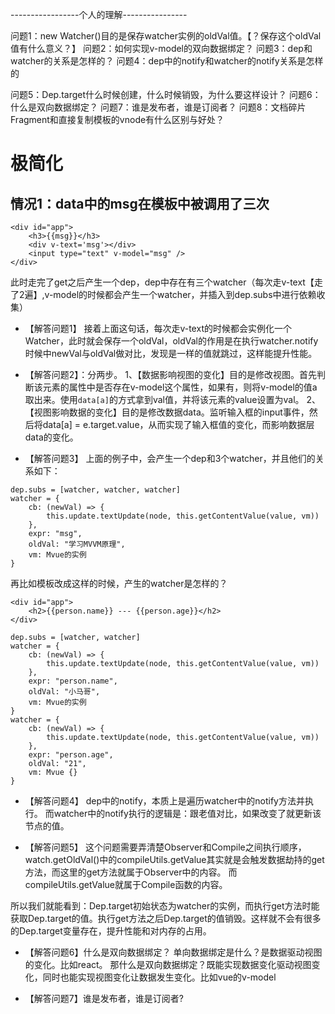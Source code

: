 
-----------------个人的理解----------------

问题1：new Watcher()目的是保存watcher实例的oldVal值。【？保存这个oldVal值有什么意义？】
问题2：如何实现v-model的双向数据绑定？
问题3：dep和watcher的关系是怎样的？
问题4：dep中的notify和watcher的notify关系是怎样的

问题5：Dep.target什么时候创建，什么时候销毁，为什么要这样设计？
问题6：什么是双向数据绑定？
问题7：谁是发布者，谁是订阅者？
问题8：文档碎片Fragment和直接复制模板的vnode有什么区别与好处？

# 极简化

## 情况1：data中的msg在模板中被调用了三次
```
<div id="app">
    <h3>{{msg}}</h3>
    <div v-text='msg'></div>
    <input type="text" v-model="msg" />
</div>
```

此时走完了get之后产生一个dep，dep中存在有三个watcher（每次走v-text【走了2遍】,v-model的时候都会产生一个watcher，并插入到dep.subs中进行依赖收集）

- 【解答问题1】
接着上面这句话，每次走v-text的时候都会实例化一个Watcher，此时就会保存一个oldVal，oldVal的作用是在执行watcher.notify时候中newVal与oldVal做对比，发现是一样的值就跳过，这样能提升性能。

- 【解答问题2】：分两步。
1、【数据影响视图的变化】目的是修改视图。首先判断该元素的属性中是否存在v-model这个属性，如果有，则将v-model的值a取出来。使用`data[a]`的方式拿到val值，并将该元素的value设置为val。
2、【视图影响数据的变化】目的是修改数据data。监听输入框的input事件，然后将data[a] = e.target.value，从而实现了输入框值的变化，而影响数据层data的变化。

- 【解答问题3】
上面的例子中，会产生一个dep和3个watcher，并且他们的关系如下：
```
dep.subs = [watcher, watcher, watcher]
watcher = {
    cb: (newVal) => {
        this.update.textUpdate(node, this.getContentValue(value, vm))
    },
    expr: "msg",
    oldVal: "学习MVVM原理",
    vm: Mvue的实例
}
```

再比如模板改成这样的时候，产生的watcher是怎样的？
```
<div id="app">
    <h2>{{person.name}} --- {{person.age}}</h2>
</div>

dep.subs = [watcher, watcher]
watcher = {
    cb: (newVal) => {
        this.update.textUpdate(node, this.getContentValue(value, vm))
    },
    expr: "person.name",
    oldVal: "小马哥",
    vm: Mvue的实例
}
watcher = {
    cb: (newVal) => {
        this.update.textUpdate(node, this.getContentValue(value, vm))
    },
    expr: "person.age",
    oldVal: "21",
    vm: Mvue {}
}
```

- 【解答问题4】
dep中的notify，本质上是遍历watcher中的notify方法并执行。
而watcher中的notify执行的逻辑是：跟老值对比，如果改变了就更新该节点的值。

- 【解答问题5】
这个问题需要弄清楚Observer和Compile之间执行顺序，
watch.getOldVal()中的compileUtils.getValue其实就是会触发数据劫持的get方法，而这里的get方法就属于Observer中的内容。
而compileUtils.getValue就属于Compile函数的内容。

所以我们就能看到：Dep.target初始状态为watcher的实例，而执行get方法时能获取Dep.target的值。执行get方法之后Dep.target的值销毁。这样就不会有很多的Dep.target变量存在，提升性能和对内存的占用。



- 【解答问题6】什么是双向数据绑定？
单向数据绑定是什么？是数据驱动视图的变化。比如react。
那什么是双向数据绑定？既能实现数据变化驱动视图变化，同时也能实现视图变化让数据发生变化。比如vue的v-model


- 【解答问题7】谁是发布者，谁是订阅者?



